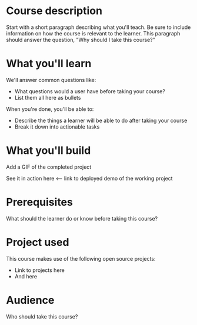 # Course description

Start with a short paragraph describing what you'll teach. Be sure to include information on how the course is relevant to the learner. This paragraph should answer the question, "Why should I take this course?"

# What you'll learn

We'll answer common questions like:
- What questions would a user have before taking your course?
- List them all here as bullets

When you're done, you'll be able to:
- Describe the things a learner will be able to do after taking your course
- Break it down into actionable tasks

# What you'll build

Add a GIF of the completed project

See it in action here <-- link to deployed demo of the working project

# Prerequisites

What should the learner do or know before taking this course?

# Project used

This course makes use of the following open source projects:

- Link to projects here
- And here

# Audience

Who should take this course?
